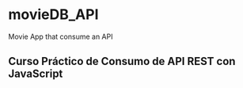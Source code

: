 # movieDB_API
Movie App that consume an API

## Curso Práctico de Consumo de API REST con JavaScript
